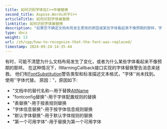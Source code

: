```yaml
---
title: 如何识别字体在C++中被替换
second_title: Aspose.Words对于C++
articleTitle: 如何识别字体被替换
linktitle: 如何识别字体被替换
description: "如果您不确定文档布局发生更改的原因或某些字体看起来不像预期的那样，字体替换警告消息可以提供帮助。"
type: docs
weight: 13
url: /zh/cpp/how-to-recognize-that-the-font-was-replaced/
timestamp: 2024-09-24-14-35-44
---
```


有时，可能不清楚为什么文档布局发生了变化，或者为什么某些字体看起来不像预期的那样。 在这种情况下，IWarningCallback接口实现的字体替换警告消息来拯救。 他们有[FontSubstitution](https://reference.aspose.com/words/cpp/aspose.words/warningtype/)警告类型和标准描述文本格式，"字体'<OriginalFont>'尚未找到。 使用'<SubstitutionFont>'字体代替。 原因：<Reason>"，原因如下:

- "文档中的替代名称–-用于替换[AltName](https://reference.aspose.com/words/cpp/aspose.words.fonts/fontinfo/get_altname/)
- "fontconfig替换"-用于字体配置规则的替换
- "表替换"-用于按表规则替换
- "字体信息替换"-用于按字体信息规则替换
- "默认字体替换"-用于默认字体规则的替换
- "第一个可用字体"-用于替换为第一个可用字体
